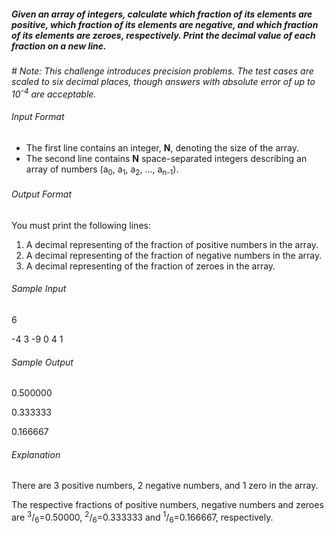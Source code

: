 ##### Given an array of integers, calculate which fraction of its elements are positive, which fraction of its elements are negative, and which fraction of its elements are zeroes, respectively. Print the decimal value of each fraction on a new line.

*# Note: This challenge introduces precision problems. The test cases are scaled to six decimal places, though answers with absolute error of up to 10<sup>-4</sup> are acceptable.*

###### Input Format

* The first line contains an integer, __N__, denoting the size of the array.
* The second line contains __N__ space-separated integers describing an array of numbers (a<sub>0</sub>, a<sub>1</sub>, a<sub>2</sub>, ..., a<sub>n-1</sub>).

###### Output Format

You must print the following  lines:

1. A decimal representing of the fraction of positive numbers in the array.
2. A decimal representing of the fraction of negative numbers in the array.
3. A decimal representing of the fraction of zeroes in the array.

###### Sample Input

6

-4 3 -9 0 4 1         

###### Sample Output

0.500000

0.333333

0.166667

###### Explanation

There are 3 positive numbers, 2 negative numbers, and 1 zero in the array.

The respective fractions of positive numbers, negative numbers and zeroes are <sup>3</sup>/<sub>6</sub>=0.50000, <sup>2</sup>/<sub>6</sub>=0.333333 and <sup>1</sup>/<sub>6</sub>=0.166667, respectively.
